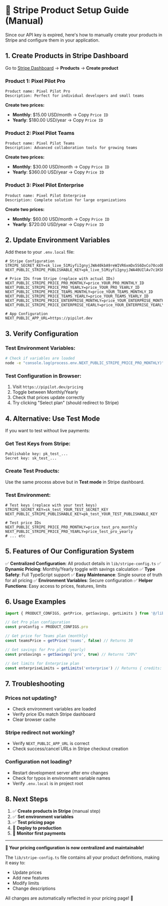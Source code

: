 # 🚀 Stripe Product Setup Guide (Manual)

Since our API key is expired, here's how to manually create your products in Stripe and configure them in your application.

## **1. Create Products in Stripe Dashboard**

Go to [Stripe Dashboard](https://dashboard.stripe.com/) → **Products** → **Create product**

### **Product 1: Pixel Pilot Pro**
```
Product name: Pixel Pilot Pro
Description: Perfect for individual developers and small teams
```

**Create two prices:**
- **Monthly**: $15.00 USD/month → Copy `Price ID`
- **Yearly**: $180.00 USD/year → Copy `Price ID`

### **Product 2: Pixel Pilot Teams**
```
Product name: Pixel Pilot Teams
Description: Advanced collaboration tools for growing teams
```

**Create two prices:**
- **Monthly**: $30.00 USD/month → Copy `Price ID`
- **Yearly**: $360.00 USD/year → Copy `Price ID`

### **Product 3: Pixel Pilot Enterprise**
```
Product name: Pixel Pilot Enterprise
Description: Complete solution for large organizations
```

**Create two prices:**
- **Monthly**: $60.00 USD/month → Copy `Price ID`
- **Yearly**: $720.00 USD/year → Copy `Price ID`

## **2. Update Environment Variables**

Add these to your `.env.local` file:

```env
# Stripe Configuration
STRIPE_SECRET_KEY=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
NEXT_PUBLIC_STRIPE_PUBLISHABLE_KEY=pk_live_51MiyfiIgnyjJWA40UIlAv7c1KShr87YpPFwXNpEz3jkY2nFKxnfO3Tqj4iWOtX273kuU32RdHXwmUkaN8KJZ5nZYz003NuUhqRs

# Price IDs from Stripe (replace with actual IDs)
NEXT_PUBLIC_STRIPE_PRICE_PRO_MONTHLY=price_YOUR_PRO_MONTHLY_ID
NEXT_PUBLIC_STRIPE_PRICE_PRO_YEARLY=price_YOUR_PRO_YEARLY_ID
NEXT_PUBLIC_STRIPE_PRICE_TEAMS_MONTHLY=price_YOUR_TEAMS_MONTHLY_ID
NEXT_PUBLIC_STRIPE_PRICE_TEAMS_YEARLY=price_YOUR_TEAMS_YEARLY_ID
NEXT_PUBLIC_STRIPE_PRICE_ENTERPRISE_MONTHLY=price_YOUR_ENTERPRISE_MONTHLY_ID
NEXT_PUBLIC_STRIPE_PRICE_ENTERPRISE_YEARLY=price_YOUR_ENTERPRISE_YEARLY_ID

# App Configuration
NEXT_PUBLIC_APP_URL=https://pipilot.dev
```

## **3. Verify Configuration**

### **Test Environment Variables:**
```bash
# Check if variables are loaded
node -e "console.log(process.env.NEXT_PUBLIC_STRIPE_PRICE_PRO_MONTHLY)"
```

### **Test Configuration in Browser:**
1. Visit `https://pipilot.dev/pricing`
2. Toggle between Monthly/Yearly
3. Check that prices update correctly
4. Try clicking "Select plan" (should redirect to Stripe)

## **4. Alternative: Use Test Mode**

If you want to test without live payments:

### **Get Test Keys from Stripe:**
```
Publishable key: pk_test_...
Secret key: sk_test_...
```

### **Create Test Products:**
Use the same process above but in **Test mode** in Stripe dashboard.

### **Test Environment:**
```env
# Test keys (replace with your test keys)
STRIPE_SECRET_KEY=sk_test_YOUR_TEST_SECRET_KEY
NEXT_PUBLIC_STRIPE_PUBLISHABLE_KEY=pk_test_YOUR_TEST_PUBLISHABLE_KEY

# Test price IDs
NEXT_PUBLIC_STRIPE_PRICE_PRO_MONTHLY=price_test_pro_monthly
NEXT_PUBLIC_STRIPE_PRICE_PRO_YEARLY=price_test_pro_yearly
# ... etc
```

## **5. Features of Our Configuration System**

✅ **Centralized Configuration**: All product details in `lib/stripe-config.ts`
✅ **Dynamic Pricing**: Monthly/Yearly toggle with savings calculation
✅ **Type Safety**: Full TypeScript support
✅ **Easy Maintenance**: Single source of truth for all pricing
✅ **Environment Variables**: Secure configuration
✅ **Helper Functions**: Easy access to prices, features, limits

## **6. Usage Examples**

```typescript
import { PRODUCT_CONFIGS, getPrice, getSavings, getLimits } from '@/lib/stripe-config'

// Get Pro plan configuration
const proConfig = PRODUCT_CONFIGS.pro

// Get price for Teams plan (monthly)
const teamsPrice = getPrice('teams', false) // Returns 30

// Get savings for Pro plan (yearly)
const proSavings = getSavings('pro', true) // Returns "20%"

// Get limits for Enterprise plan
const enterpriseLimits = getLimits('enterprise') // Returns { credits: 1000, appDeploys: 50, ... }
```

## **7. Troubleshooting**

### **Prices not updating?**
- Check environment variables are loaded
- Verify price IDs match Stripe dashboard
- Clear browser cache

### **Stripe redirect not working?**
- Verify `NEXT_PUBLIC_APP_URL` is correct
- Check success/cancel URLs in Stripe checkout creation

### **Configuration not loading?**
- Restart development server after env changes
- Check for typos in environment variable names
- Verify `.env.local` is in project root

## **8. Next Steps**

1. ✅ **Create products in Stripe** (manual step)
2. ✅ **Set environment variables**
3. ✅ **Test pricing page**
4. 🔄 **Deploy to production**
5. 🔄 **Monitor first payments**

---

**🎉 Your pricing configuration is now centralized and maintainable!**

The `lib/stripe-config.ts` file contains all your product definitions, making it easy to:
- Update prices
- Add new features
- Modify limits
- Change descriptions

All changes are automatically reflected in your pricing page! 🚀
